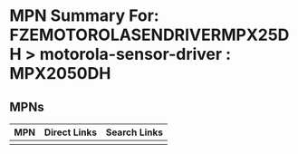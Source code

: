



# MPN Summary For: FZEMOTOROLASENDRIVERMPX25DH > motorola-sensor-driver : MPX2050DH

## MPNs
  

|MPN|Direct Links|Search Links|
| :--- | :--- | :--- |
||||
